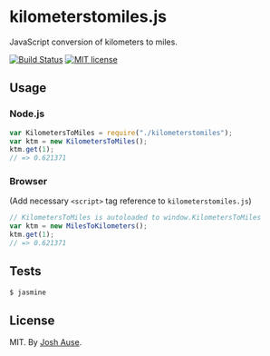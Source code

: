 # kilometerstomiles.js

JavaScript conversion of kilometers to miles.

[![Build Status](https://travis-ci.org/joshause/kilometerstomiles.svg?branch=master)](https://travis-ci.org/joshause/kilometerstomiles)
[![MIT license](http://img.shields.io/badge/license-MIT-brightgreen.svg)](http://opensource.org/licenses/MIT)

## Usage

### Node.js

```js
var KilometersToMiles = require("./kilometerstomiles");
var ktm = new KilometersToMiles();
ktm.get(1);
// => 0.621371
```

### Browser

(Add necessary `<script>` tag reference to `kilometerstomiles.js`)

```js
// KilometersToMiles is autoloaded to window.KilometersToMiles
var ktm = new MilesToKilometers();
ktm.get(1);
// => 0.621371
```

## Tests

```bash
$ jasmine
```

## License

MIT. By [Josh Ause](http://www.github.com/joshause).
